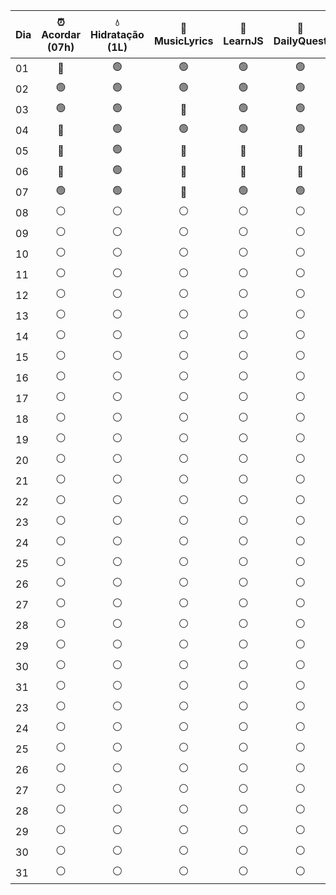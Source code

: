 
| Dia | ⏰ Acordar (07h) | 💧 Hidratação (1L) | 🎼 MusicLyrics | 🧮 LearnJS | 🧮 DailyQuest | 💻 C# | 💻TypeScript | 📙 Leitura | 📕 Leitura | 💼 Vagas | 🛡️ Journey  Levty | 📒 Nacao Fluente | 📕 Clas101 | 🌙 Dormir (24h) |
| --- | :-------------: | :----------------: | :------------: | :--------: | :-----------: | :---: | :----------: | :--------: | :--------: | :------: | :----------------: | :--------------: | :--------: | :-------------: |
| 01  |       🔴        |         🟢         |       🟢       |     🟢     |      🟢       |  🔴   |      🟢      |     🔴     |     🔴     |    🟢    |         ⚪          |        🔴        |     🔴     |       🟢        |
| 02  |       🟢        |         🟢         |       🟢       |     🟢     |      🟢       |  🔴   |      🟢      |     🔴     |     🔴     |    🟢    |         ⚪          |        🔴        |     🔴     |       🔴        |
| 03  |       🟢        |         🟢         |       🔴       |     🟢     |      🟢       |  🔴   |      🟢      |     🔴     |     🔴     |    🟢    |         ⚪          |        🔴        |     🔴     |       🔴        |
| 04  |       🔴        |         🟢         |       🟢       |     🟢     |      🟢       |  🔴   |      🟢      |     🔴     |     🔴     |    🔴    |         ⚪          |        🔴        |     🔴     |       🟢        |
| 05  |       🔴        |         🟢         |       🔴       |     🔴     |      🔴       |  🔴   |      🔴      |     🔴     |     🔴     |    🔴    |         ⚪          |        🔴        |     🔴     |       🔴        |
| 06  |       🔴        |         🟢         |       🔴       |     🔴     |      🔴       |  🔴   |      🔴      |     🔴     |     🔴     |    🔴    |         ⚪          |        🔴        |     🔴     |       🔴        |
| 07  |       🟢        |         🟢         |       🔴       |     🟢     |      🟢       |  🔴   |      🔴      |     🔴     |     🔴     |    🔴    |         🟢         |        🔴        |     🔴     |        ⚪        |
| 08  |        ⚪        |         ⚪          |       ⚪        |     ⚪      |       ⚪       |   ⚪   |      ⚪       |     ⚪      |     ⚪      |    ⚪     |         ⚪          |        ⚪         |     ⚪      |        ⚪        |
| 09  |        ⚪        |         ⚪          |       ⚪        |     ⚪      |       ⚪       |   ⚪   |      ⚪       |     ⚪      |     ⚪      |    ⚪     |         ⚪          |        ⚪         |     ⚪      |        ⚪        |
| 10  |        ⚪        |         ⚪          |       ⚪        |     ⚪      |       ⚪       |   ⚪   |      ⚪       |     ⚪      |     ⚪      |    ⚪     |         ⚪          |        ⚪         |     ⚪      |        ⚪        |
| 11  |        ⚪        |         ⚪          |       ⚪        |     ⚪      |       ⚪       |   ⚪   |      ⚪       |     ⚪      |     ⚪      |    ⚪     |         ⚪          |        ⚪         |     ⚪      |        ⚪        |
| 12  |        ⚪        |         ⚪          |       ⚪        |     ⚪      |       ⚪       |   ⚪   |      ⚪       |     ⚪      |     ⚪      |    ⚪     |         ⚪          |        ⚪         |     ⚪      |        ⚪        |
| 13  |        ⚪        |         ⚪          |       ⚪        |     ⚪      |       ⚪       |   ⚪   |      ⚪       |     ⚪      |     ⚪      |    ⚪     |         ⚪          |        ⚪         |     ⚪      |        ⚪        |
| 14  |        ⚪        |         ⚪          |       ⚪        |     ⚪      |       ⚪       |   ⚪   |      ⚪       |     ⚪      |     ⚪      |    ⚪     |         ⚪          |        ⚪         |     ⚪      |        ⚪        |
| 15  |        ⚪        |         ⚪          |       ⚪        |     ⚪      |       ⚪       |   ⚪   |      ⚪       |     ⚪      |     ⚪      |    ⚪     |         ⚪          |        ⚪         |     ⚪      |        ⚪        |
| 16  |        ⚪        |         ⚪          |       ⚪        |     ⚪      |       ⚪       |   ⚪   |      ⚪       |     ⚪      |     ⚪      |    ⚪     |         ⚪          |        ⚪         |     ⚪      |        ⚪        |
| 17  |        ⚪        |         ⚪          |       ⚪        |     ⚪      |       ⚪       |   ⚪   |      ⚪       |     ⚪      |     ⚪      |    ⚪     |         ⚪          |        ⚪         |     ⚪      |        ⚪        |
| 18  |        ⚪        |         ⚪          |       ⚪        |     ⚪      |       ⚪       |   ⚪   |      ⚪       |     ⚪      |     ⚪      |    ⚪     |         ⚪          |        ⚪         |     ⚪      |        ⚪        |
| 19  |        ⚪        |         ⚪          |       ⚪        |     ⚪      |       ⚪       |   ⚪   |      ⚪       |     ⚪      |     ⚪      |    ⚪     |         ⚪          |        ⚪         |     ⚪      |        ⚪        |
| 20  |        ⚪        |         ⚪          |       ⚪        |     ⚪      |       ⚪       |   ⚪   |      ⚪       |     ⚪      |     ⚪      |    ⚪     |         ⚪          |        ⚪         |     ⚪      |        ⚪        |
| 21  |        ⚪        |         ⚪          |       ⚪        |     ⚪      |       ⚪       |   ⚪   |      ⚪       |     ⚪      |     ⚪      |    ⚪     |         ⚪          |        ⚪         |     ⚪      |        ⚪        |
| 22  |        ⚪        |         ⚪          |       ⚪        |     ⚪      |       ⚪       |   ⚪   |      ⚪       |     ⚪      |     ⚪      |    ⚪     |         ⚪          |        ⚪         |     ⚪      |        ⚪        |
| 23  |        ⚪        |         ⚪          |       ⚪        |     ⚪      |       ⚪       |   ⚪   |      ⚪       |     ⚪      |     ⚪      |    ⚪     |         ⚪          |        ⚪         |     ⚪      |        ⚪        |
| 24  |        ⚪        |         ⚪          |       ⚪        |     ⚪      |       ⚪       |   ⚪   |      ⚪       |     ⚪      |     ⚪      |    ⚪     |         ⚪          |        ⚪         |     ⚪      |        ⚪        |
| 25  |        ⚪        |         ⚪          |       ⚪        |     ⚪      |       ⚪       |   ⚪   |      ⚪       |     ⚪      |     ⚪      |    ⚪     |         ⚪          |        ⚪         |     ⚪      |        ⚪        |
| 26  |        ⚪        |         ⚪          |       ⚪        |     ⚪      |       ⚪       |   ⚪   |      ⚪       |     ⚪      |     ⚪      |    ⚪     |         ⚪          |        ⚪         |     ⚪      |        ⚪        |
| 27  |        ⚪        |         ⚪          |       ⚪        |     ⚪      |       ⚪       |   ⚪   |      ⚪       |     ⚪      |     ⚪      |    ⚪     |         ⚪          |        ⚪         |     ⚪      |        ⚪        |
| 28  |        ⚪        |         ⚪          |       ⚪        |     ⚪      |       ⚪       |   ⚪   |      ⚪       |     ⚪      |     ⚪      |    ⚪     |         ⚪          |        ⚪         |     ⚪      |        ⚪        |
| 29  |        ⚪        |         ⚪          |       ⚪        |     ⚪      |       ⚪       |   ⚪   |      ⚪       |     ⚪      |     ⚪      |    ⚪     |         ⚪          |        ⚪         |     ⚪      |        ⚪        |
| 30  |        ⚪        |         ⚪          |       ⚪        |     ⚪      |       ⚪       |   ⚪   |      ⚪       |     ⚪      |     ⚪      |    ⚪     |         ⚪          |        ⚪         |     ⚪      |        ⚪        |
| 31  |        ⚪        |         ⚪          |       ⚪        |     ⚪      |       ⚪       |   ⚪   |      ⚪       |     ⚪      |     ⚪      |    ⚪     |         ⚪          |        ⚪         |     ⚪      |        ⚪        |
| 23  |        ⚪        |         ⚪          |       ⚪        |     ⚪      |       ⚪       |   ⚪   |      ⚪       |     ⚪      |     ⚪      |    ⚪     |         ⚪          |        ⚪         |     ⚪      |        ⚪        |
| 24  |        ⚪        |         ⚪          |       ⚪        |     ⚪      |       ⚪       |   ⚪   |      ⚪       |     ⚪      |     ⚪      |    ⚪     |         ⚪          |        ⚪         |     ⚪      |        ⚪        |
| 25  |        ⚪        |         ⚪          |       ⚪        |     ⚪      |       ⚪       |   ⚪   |      ⚪       |     ⚪      |     ⚪      |    ⚪     |         ⚪          |        ⚪         |     ⚪      |        ⚪        |
| 26  |        ⚪        |         ⚪          |       ⚪        |     ⚪      |       ⚪       |   ⚪   |      ⚪       |     ⚪      |     ⚪      |    ⚪     |         ⚪          |        ⚪         |     ⚪      |        ⚪        |
| 27  |        ⚪        |         ⚪          |       ⚪        |     ⚪      |       ⚪       |   ⚪   |      ⚪       |     ⚪      |     ⚪      |    ⚪     |         ⚪          |        ⚪         |     ⚪      |        ⚪        |
| 28  |        ⚪        |         ⚪          |       ⚪        |     ⚪      |       ⚪       |   ⚪   |      ⚪       |     ⚪      |     ⚪      |    ⚪     |         ⚪          |        ⚪         |     ⚪      |        ⚪        |
| 29  |        ⚪        |         ⚪          |       ⚪        |     ⚪      |       ⚪       |   ⚪   |      ⚪       |     ⚪      |     ⚪      |    ⚪     |         ⚪          |        ⚪         |     ⚪      |        ⚪        |
| 30  |        ⚪        |         ⚪          |       ⚪        |     ⚪      |       ⚪       |   ⚪   |      ⚪       |     ⚪      |     ⚪      |    ⚪     |         ⚪          |        ⚪         |     ⚪      |        ⚪        |
| 31  |        ⚪        |         ⚪          |       ⚪        |     ⚪      |       ⚪       |   ⚪   |      ⚪       |     ⚪      |     ⚪      |    ⚪     |         ⚪          |        ⚪         |     ⚪      |        ⚪        |
